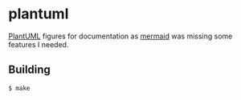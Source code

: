 # plantuml

[PlantUML](https://plantuml.com/) figures for documentation as [mermaid](https://mermaid.js.org/) was missing some features I needed.

## Building

```
$ make
```
